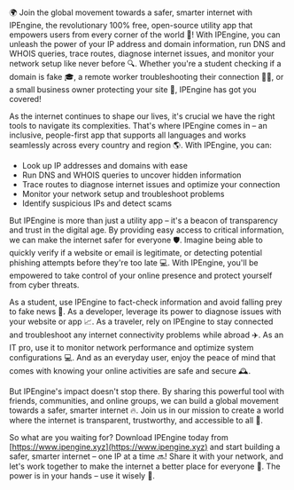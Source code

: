🌍️️️ Join the global movement towards a safer, smarter internet with IPEngine, the revolutionary 100% free, open-source utility app that empowers users from every corner of the world 📡! With IPEngine, you can unleash the power of your IP address and domain information, run DNS and WHOIS queries, trace routes, diagnose internet issues, and monitor your network setup like never before 🔍. Whether you're a student checking if a domain is fake 🎓, a remote worker troubleshooting their connection 🏃‍♂️, or a small business owner protecting your site 🏢, IPEngine has got you covered!

As the internet continues to shape our lives, it's crucial we have the right tools to navigate its complexities. That's where IPEngine comes in – an inclusive, people-first app that supports all languages and works seamlessly across every country and region 🌎. With IPEngine, you can:

* Look up IP addresses and domains with ease
* Run DNS and WHOIS queries to uncover hidden information
* Trace routes to diagnose internet issues and optimize your connection
* Monitor your network setup and troubleshoot problems
* Identify suspicious IPs and detect scams

But IPEngine is more than just a utility app – it's a beacon of transparency and trust in the digital age. By providing easy access to critical information, we can make the internet safer for everyone 🛡️. Imagine being able to quickly verify if a website or email is legitimate, or detecting potential phishing attempts before they're too late 💻. With IPEngine, you'll be empowered to take control of your online presence and protect yourself from cyber threats.

As a student, use IPEngine to fact-check information and avoid falling prey to fake news 📰. As a developer, leverage its power to diagnose issues with your website or app 📈. As a traveler, rely on IPEngine to stay connected and troubleshoot any internet connectivity problems while abroad ✈️. As an IT pro, use it to monitor network performance and optimize system configurations 💻. And as an everyday user, enjoy the peace of mind that comes with knowing your online activities are safe and secure 🕰️.

But IPEngine's impact doesn't stop there. By sharing this powerful tool with friends, communities, and online groups, we can build a global movement towards a safer, smarter internet 🔥. Join us in our mission to create a world where the internet is transparent, trustworthy, and accessible to all 🌟.

So what are you waiting for? Download IPEngine today from [https://www.ipengine.xyz](https://www.ipengine.xyz) and start building a safer, smarter internet – one IP at a time 🔜! Share it with your network, and let's work together to make the internet a better place for everyone 🤝. The power is in your hands – use it wisely 💪.
